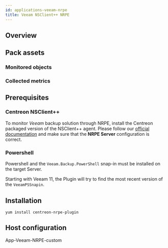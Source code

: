 ```yaml
---
id: applications-veeam-nrpe
title: Veeam NSClient++ NRPE
---
```


## Overview

## Pack assets

### Monitored objects

### Collected metrics

## Prerequisites

### Centreon NSClient++

To monitor *Veeam* backup solution through NRPE, install the Centreon packaged version 
of the NSClient++ agent. Please follow our [official documentation](../plugin-packs/tutorials/centreon-nsclient-tutorial.html) 
and make sure that the **NRPE Server** configuration is correct.

### Powershell 

Powershell and the `Veeam.Backup.PowerShell` snap-in must be installed
on the target Server. 

Starting with Veeam 11, the Plugin will try to find the most recent version of 
the `VeeamPSSnapin`. 

## Installation 

``` shell
yum install centreon-nrpe-plugin
```

## Host configuration

App-Veeam-NRPE-custom
